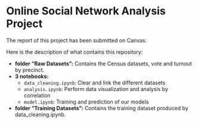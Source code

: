# Online Social Network Analysis Project

The report of this project has been submitted on Canvas.

Here is the description of what contains this repository:

- **folder “Raw Datasets”:** Contains the Census datasets, vote and turnout by precinct.
- **3 notebooks:** 
    - `data_cleaning.ipynb`: Clear and link the different datasets
    - `analysis.ipynb`: Perform data visualization and analysis by correlation
    - `model.ipynb`: Training and prediction of our models
- **folder “Training Datasets”:** Contains the training dataset produced by data_cleaning.ipynb.

